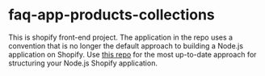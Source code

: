 # faq-app-products-collections
This is shopify front-end project. The application in the repo uses a convention that is no longer the default approach to building a Node.js application on Shopify. Use [this repo](https://github.com/Shopify/shopify-app-node) for the most up-to-date approach for structuring your Node.js Shopify application.
